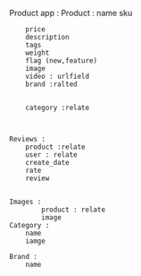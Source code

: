 Product app :
    Product :
        name
        sku
        
        price
        description
        tags
        weight
        flag (new,feature)
        image
        video : urlfield
        brand :ralted


        category :relate
         


    Reviews :
        product :relate
        user : relate
        create_date 
        rate
        review
     

    Images :
            product : relate
            image 
    Category :
        name 
        iamge

    Brand :
        name 
        
        